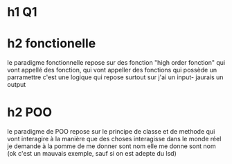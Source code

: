 # h1 Q1
# h2 fonctionelle 
le paradigme fonctionnelle repose sur des fonction "high order fonction"
qui vont appellé des fonction, qui vont appeller des fonctions qui possède un parramettre c'est une logique qui repose surtout sur j'ai un input- jaurais un output 

# h2 POO
le paradigme de POO repose sur le principe de classe et de methode qui vont interagire à la manière que des choses interagisse dans le monde réel 
je demande à la pomme de me donner sont nom elle me donne sont nom (ok c'est un mauvais exemple, sauf si on est adepte du lsd)